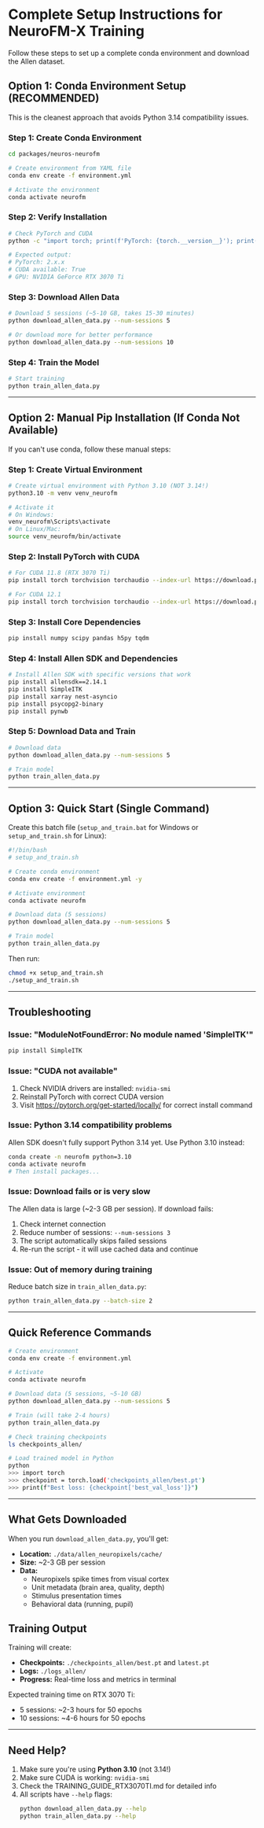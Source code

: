 # Complete Setup Instructions for NeuroFM-X Training

Follow these steps to set up a complete conda environment and download the Allen dataset.

## Option 1: Conda Environment Setup (RECOMMENDED)

This is the cleanest approach that avoids Python 3.14 compatibility issues.

### Step 1: Create Conda Environment

```bash
cd packages/neuros-neurofm

# Create environment from YAML file
conda env create -f environment.yml

# Activate the environment
conda activate neurofm
```

### Step 2: Verify Installation

```bash
# Check PyTorch and CUDA
python -c "import torch; print(f'PyTorch: {torch.__version__}'); print(f'CUDA available: {torch.cuda.is_available()}'); print(f'GPU: {torch.cuda.get_device_name(0) if torch.cuda.is_available() else \"None\"}')"

# Expected output:
# PyTorch: 2.x.x
# CUDA available: True
# GPU: NVIDIA GeForce RTX 3070 Ti
```

### Step 3: Download Allen Data

```bash
# Download 5 sessions (~5-10 GB, takes 15-30 minutes)
python download_allen_data.py --num-sessions 5

# Or download more for better performance
python download_allen_data.py --num-sessions 10
```

### Step 4: Train the Model

```bash
# Start training
python train_allen_data.py
```

---

## Option 2: Manual Pip Installation (If Conda Not Available)

If you can't use conda, follow these manual steps:

### Step 1: Create Virtual Environment

```bash
# Create virtual environment with Python 3.10 (NOT 3.14!)
python3.10 -m venv venv_neurofm

# Activate it
# On Windows:
venv_neurofm\Scripts\activate
# On Linux/Mac:
source venv_neurofm/bin/activate
```

### Step 2: Install PyTorch with CUDA

```bash
# For CUDA 11.8 (RTX 3070 Ti)
pip install torch torchvision torchaudio --index-url https://download.pytorch.org/whl/cu118

# For CUDA 12.1
pip install torch torchvision torchaudio --index-url https://download.pytorch.org/whl/cu121
```

### Step 3: Install Core Dependencies

```bash
pip install numpy scipy pandas h5py tqdm
```

### Step 4: Install Allen SDK and Dependencies

```bash
# Install Allen SDK with specific versions that work
pip install allensdk==2.14.1
pip install SimpleITK
pip install xarray nest-asyncio
pip install psycopg2-binary
pip install pynwb
```

### Step 5: Download Data and Train

```bash
# Download data
python download_allen_data.py --num-sessions 5

# Train model
python train_allen_data.py
```

---

## Option 3: Quick Start (Single Command)

Create this batch file (`setup_and_train.bat` for Windows or `setup_and_train.sh` for Linux):

```bash
#!/bin/bash
# setup_and_train.sh

# Create conda environment
conda env create -f environment.yml -y

# Activate environment
conda activate neurofm

# Download data (5 sessions)
python download_allen_data.py --num-sessions 5

# Train model
python train_allen_data.py
```

Then run:
```bash
chmod +x setup_and_train.sh
./setup_and_train.sh
```

---

## Troubleshooting

### Issue: "ModuleNotFoundError: No module named 'SimpleITK'"

```bash
pip install SimpleITK
```

### Issue: "CUDA not available"

1. Check NVIDIA drivers are installed: `nvidia-smi`
2. Reinstall PyTorch with correct CUDA version
3. Visit https://pytorch.org/get-started/locally/ for correct install command

### Issue: Python 3.14 compatibility problems

Allen SDK doesn't fully support Python 3.14 yet. Use Python 3.10 instead:

```bash
conda create -n neurofm python=3.10
conda activate neurofm
# Then install packages...
```

### Issue: Download fails or is very slow

The Allen data is large (~2-3 GB per session). If download fails:
1. Check internet connection
2. Reduce number of sessions: `--num-sessions 3`
3. The script automatically skips failed sessions
4. Re-run the script - it will use cached data and continue

### Issue: Out of memory during training

Reduce batch size in `train_allen_data.py`:
```bash
python train_allen_data.py --batch-size 2
```

---

## Quick Reference Commands

```bash
# Create environment
conda env create -f environment.yml

# Activate
conda activate neurofm

# Download data (5 sessions, ~5-10 GB)
python download_allen_data.py --num-sessions 5

# Train (will take 2-4 hours)
python train_allen_data.py

# Check training checkpoints
ls checkpoints_allen/

# Load trained model in Python
python
>>> import torch
>>> checkpoint = torch.load('checkpoints_allen/best.pt')
>>> print(f"Best loss: {checkpoint['best_val_loss']}")
```

---

## What Gets Downloaded

When you run `download_allen_data.py`, you'll get:

- **Location:** `./data/allen_neuropixels/cache/`
- **Size:** ~2-3 GB per session
- **Data:**
  - Neuropixels spike times from visual cortex
  - Unit metadata (brain area, quality, depth)
  - Stimulus presentation times
  - Behavioral data (running, pupil)

## Training Output

Training will create:

- **Checkpoints:** `./checkpoints_allen/best.pt` and `latest.pt`
- **Logs:** `./logs_allen/`
- **Progress:** Real-time loss and metrics in terminal

Expected training time on RTX 3070 Ti:
- 5 sessions: ~2-3 hours for 50 epochs
- 10 sessions: ~4-6 hours for 50 epochs

---

## Need Help?

1. Make sure you're using **Python 3.10** (not 3.14!)
2. Make sure CUDA is working: `nvidia-smi`
3. Check the TRAINING_GUIDE_RTX3070TI.md for detailed info
4. All scripts have `--help` flags:
   ```bash
   python download_allen_data.py --help
   python train_allen_data.py --help
   ```
